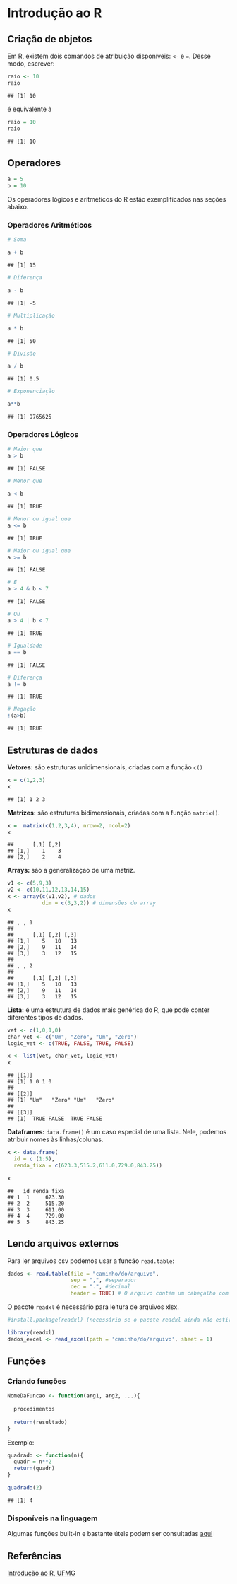Introdução ao R
================

## Criação de objetos

Em R, existem dois comandos de atribuição disponíveis: `<-` e `=`. Desse
modo, escrever:

``` r
raio <- 10
raio
```

    ## [1] 10

é equivalente à

``` r
raio = 10
raio
```

    ## [1] 10

## Operadores

``` r
a = 5
b = 10
```

Os operadores lógicos e aritméticos do R estão exemplificados nas seções
abaixo.

### Operadores Aritméticos

``` r
# Soma

a + b
```

    ## [1] 15

``` r
# Diferença

a - b
```

    ## [1] -5

``` r
# Multiplicação

a * b
```

    ## [1] 50

``` r
# Divisão 

a / b
```

    ## [1] 0.5

``` r
# Exponenciação

a**b
```

    ## [1] 9765625

### Operadores Lógicos

``` r
# Maior que
a > b
```

    ## [1] FALSE

``` r
# Menor que

a < b
```

    ## [1] TRUE

``` r
# Menor ou igual que
a <= b
```

    ## [1] TRUE

``` r
# Maior ou igual que
a >= b
```

    ## [1] FALSE

``` r
# E
a > 4 & b < 7
```

    ## [1] FALSE

``` r
# Ou
a > 4 | b < 7
```

    ## [1] TRUE

``` r
# Igualdade
a == b
```

    ## [1] FALSE

``` r
# Diferença
a != b
```

    ## [1] TRUE

``` r
# Negação
!(a>b)
```

    ## [1] TRUE

## Estruturas de dados

**Vetores:** são estruturas unidimensionais, criadas com a função `c()`

``` r
x = c(1,2,3)
x
```

    ## [1] 1 2 3

**Matrizes:** são estruturas bidimensionais, criadas com a função
`matrix()`.

``` r
x =  matrix(c(1,2,3,4), nrow=2, ncol=2)
x
```

    ##      [,1] [,2]
    ## [1,]    1    3
    ## [2,]    2    4

**Arrays:** são a generalizaçao de uma matriz.

``` r
v1 <- c(5,9,3)
v2 <- c(10,11,12,13,14,15)
x <- array(c(v1,v2), # dados
           dim = c(3,3,2)) # dimensões do array
x
```

    ## , , 1
    ## 
    ##      [,1] [,2] [,3]
    ## [1,]    5   10   13
    ## [2,]    9   11   14
    ## [3,]    3   12   15
    ## 
    ## , , 2
    ## 
    ##      [,1] [,2] [,3]
    ## [1,]    5   10   13
    ## [2,]    9   11   14
    ## [3,]    3   12   15

**Lista:** é uma estrutura de dados mais genérica do R, que pode conter
diferentes tipos de dados.

``` r
vet <- c(1,0,1,0)
char_vet <- c("Um", "Zero", "Um", "Zero")
logic_vet <- c(TRUE, FALSE, TRUE, FALSE)

x <- list(vet, char_vet, logic_vet)
x
```

    ## [[1]]
    ## [1] 1 0 1 0
    ## 
    ## [[2]]
    ## [1] "Um"   "Zero" "Um"   "Zero"
    ## 
    ## [[3]]
    ## [1]  TRUE FALSE  TRUE FALSE

**Dataframes:** `data.frame()` é um caso especial de uma lista. Nele,
podemos atribuir nomes às linhas/colunas.

``` r
x <- data.frame(
  id = c (1:5), 
  renda_fixa = c(623.3,515.2,611.0,729.0,843.25))

x
```

    ##   id renda_fixa
    ## 1  1     623.30
    ## 2  2     515.20
    ## 3  3     611.00
    ## 4  4     729.00
    ## 5  5     843.25

## Lendo arquivos externos

Para ler arquivos csv podemos usar a funcão `read.table`:

``` r
dados <- read.table(file = "caminho/do/arquivo",
                    sep = ",", #separador
                    dec = ".", #decimal
                    header = TRUE) # O arquivo contém um cabeçalho com o nome das variáveis
```

O pacote `readxl` é necessário para leitura de arquivos xlsx.

``` r
#install.package(readxl) (necessário se o pacote readxl ainda não estiver instalado)

library(readxl)
dados_excel <- read_excel(path = 'caminho/do/arquivo', sheet = 1)
```

## Funções

### Criando funções

``` r
NomeDaFuncao <- function(arg1, arg2, ...){
  
  procedimentos
  
  return(resultado)
}
```

Exemplo:

``` r
quadrado <- function(n){
  quadr = n**2
  return(quadr)
}

quadrado(2)
```

    ## [1] 4

### Disponíveis na linguagem

Algumas funções built-in e bastante úteis podem ser consultadas
[aqui](https://www.javatpoint.com/r-built-in-functions)

## Referências

[Introdução ao R,
UFMG](http://www.est.ufmg.br/~marcosop/est008/aulas/Intro_R.pdf)